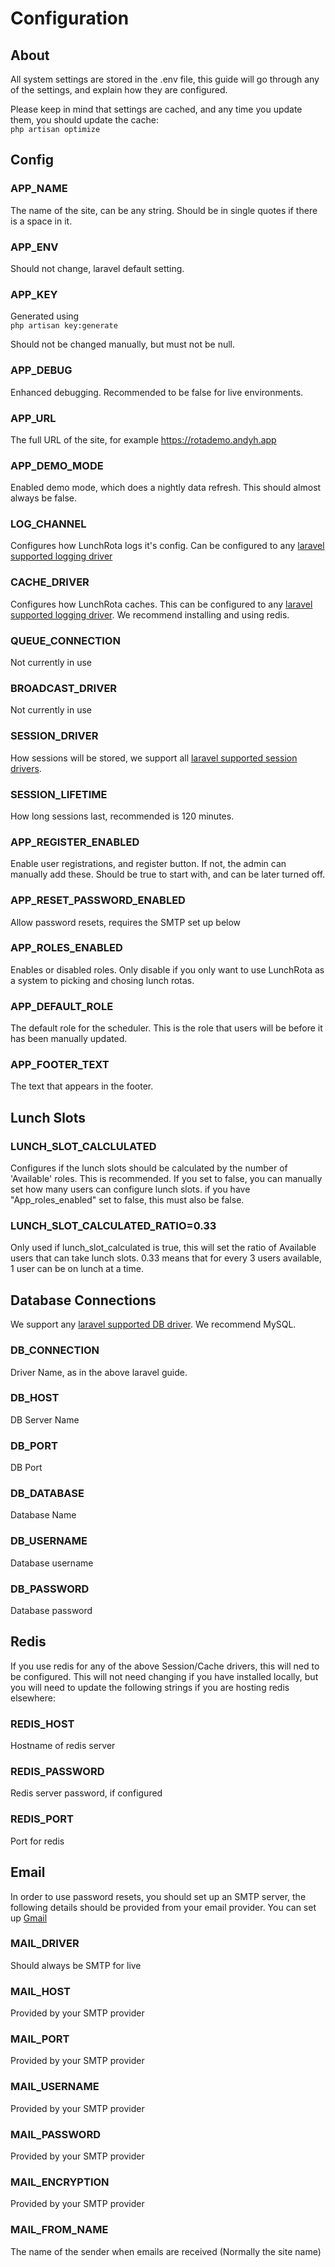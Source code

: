 # Configuration

## About

All system settings are stored in the .env file, this guide will go through any of the settings, and explain how they are configured.

Please keep in mind that settings are cached, and any time you update them, you should update the cache:  
`php artisan optimize`

## Config

### APP_NAME

The name of the site, can be any string. Should be in single quotes if there is a space in it.

### APP_ENV

Should not change, laravel default setting.

### APP_KEY

Generated using  
`php artisan key:generate`

Should not be changed manually, but must not be null.

### APP_DEBUG

Enhanced debugging. Recommended to be false for live environments.

### APP_URL

The full URL of the site, for example https://rotademo.andyh.app

### APP_DEMO_MODE

Enabled demo mode, which does a nightly data refresh. This should almost always be false.

### LOG_CHANNEL

Configures how LunchRota logs it's config. Can be configured to any [laravel supported logging driver](https://laravel.com/docs/6.x/logging)

### CACHE_DRIVER

Configures how LunchRota caches. This can be configured to any [laravel supported logging driver](https://laravel.com/docs/6.x/cache). We recommend installing and using redis. 

### QUEUE_CONNECTION

Not currently in use

### BROADCAST_DRIVER

Not currently in use

### SESSION_DRIVER

How sessions will be stored, we support all [laravel supported session drivers](https://laravel.com/docs/6.x/session).

### SESSION_LIFETIME

How long sessions last, recommended is 120 minutes.

### APP_REGISTER_ENABLED
Enable user registrations, and register button. If not, the admin can manually add these. Should be true to start with, and can be later turned off.

### APP_RESET_PASSWORD_ENABLED

Allow password resets, requires the SMTP set up below

### APP_ROLES_ENABLED

Enables or disabled roles. Only disable if you only want to use LunchRota as a system to picking and chosing lunch rotas.

### APP_DEFAULT_ROLE

The default role for the scheduler. This is the role that users will be before it has been manually updated.

### APP_FOOTER_TEXT

The text that appears in the footer.


## Lunch Slots

### LUNCH_SLOT_CALCLULATED
Configures if the lunch slots should be calculated by the number of 'Available' roles. This is recommended. If you set to false, you can manually set how many users can configure lunch slots. if you have "App_roles_enabled" set to false, this must also be false.

### LUNCH_SLOT_CALCULATED_RATIO=0.33
Only used if lunch_slot_calculated is true, this will set the ratio of Available users that can take lunch slots. 0.33 means that for every 3 users available, 1 user can be on lunch at a time.

## Database Connections

We support any [laravel supported DB driver](https://laravel.com/docs/6.x/database). We recommend MySQL.

### DB_CONNECTION

Driver Name, as in the above laravel guide.

### DB_HOST

DB Server Name

### DB_PORT

DB Port

### DB_DATABASE

Database Name

### DB_USERNAME

Database username

### DB_PASSWORD

Database password

## Redis

If you use redis for any of the above Session/Cache drivers, this will ned to be configured. This will not need changing if you have installed locally, but you will need to update the following strings if you are hosting redis elsewhere:

### REDIS_HOST

Hostname of redis server

### REDIS_PASSWORD

Redis server password, if configured

### REDIS_PORT

Port for redis

## Email

In order to use password resets, you should set up an SMTP server, the following details should be provided from your email provider. You can set up [Gmail](https://stackoverflow.com/questions/32515245/how-to-to-send-mail-using-gmail-in-laravel-5-1)

### MAIL_DRIVER

Should always be SMTP for live

### MAIL_HOST

Provided by your SMTP provider

### MAIL_PORT

Provided by your SMTP provider

### MAIL_USERNAME

Provided by your SMTP provider

### MAIL_PASSWORD

Provided by your SMTP provider

### MAIL_ENCRYPTION

Provided by your SMTP provider

### MAIL_FROM_NAME

The name of the sender when emails are received (Normally the site name)
